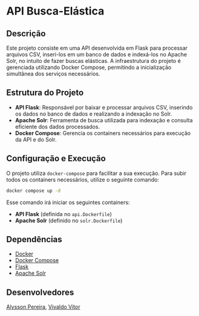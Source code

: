 # API Busca-Elástica

## Descrição
Este projeto consiste em uma API desenvolvida em Flask para processar arquivos CSV, inseri-los em um banco de dados e indexá-los no Apache Solr, no intuito de fazer buscas elásticas. A infraestrutura do projeto é gerenciada utilizando Docker Compose, permitindo a inicialização simultânea dos serviços necessários.

## Estrutura do Projeto
- **API Flask**: Responsável por baixar e processar arquivos CSV, inserindo os dados no banco de dados e realizando a indexação no Solr.
- **Apache Solr**: Ferramenta de busca utilizada para indexação e consulta eficiente dos dados processados.
- **Docker Compose**: Gerencia os containers necessários para execução da API e do Solr.

## Configuração e Execução
O projeto utiliza `docker-compose` para facilitar a sua execução. Para subir todos os containers necessários, utilize o seguinte comando:

```sh
docker compose up -d
```

Esse comando irá iniciar os seguintes containers:
- **API Flask** (definida no `api.Dockerfile`)
- **Apache Solr** (definido no `solr.Dockerfile`)

## Dependências
- [Docker](https://www.docker.com/)
- [Docker Compose](https://docs.docker.com/compose/)
- [Flask](https://flask.palletsprojects.com/)
- [Apache Solr](https://solr.apache.org/)

## Desenvolvedores

[Alysson Pereira](),
[Vivaldo Vítor]()
